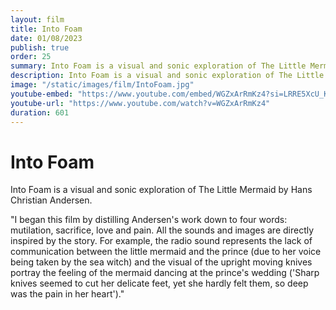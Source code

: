 ```yaml
---
layout: film
title: Into Foam
date: 01/08/2023
publish: true
order: 25
summary: Into Foam is a visual and sonic exploration of The Little Mermaid by Hans Christian Andersen.
description: Into Foam is a visual and sonic exploration of The Little Mermaid by Hans Christian Andersen.
image: "/static/images/film/IntoFoam.jpg"
youtube-embed: "https://www.youtube.com/embed/WGZxArRmKz4?si=LRRE5XcU_KJZ9Mxl"
youtube-url: "https://www.youtube.com/watch?v=WGZxArRmKz4"
duration: 601
---
```


# Into Foam

Into Foam is a visual and sonic exploration of The Little Mermaid by Hans Christian Andersen.

"I began this film by distilling Andersen's work down to four words: mutilation, sacrifice, love and pain. All the sounds and images are directly inspired by the story. For example, the radio sound represents the lack of communication between the little mermaid and the prince (due to her voice being taken by the sea witch) and the visual of the upright moving knives portray the feeling of the mermaid dancing at the prince's wedding ('Sharp knives seemed to cut her delicate feet, yet she hardly felt them, so deep was the pain in her heart')."
